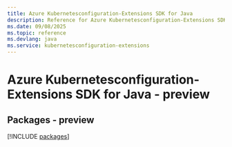 ```yaml
---
title: Azure Kubernetesconfiguration-Extensions SDK for Java
description: Reference for Azure Kubernetesconfiguration-Extensions SDK for Java
ms.date: 09/08/2025
ms.topic: reference
ms.devlang: java
ms.service: kubernetesconfiguration-extensions
---
```

# Azure Kubernetesconfiguration-Extensions SDK for Java - preview
## Packages - preview
[!INCLUDE [packages](kubernetesconfiguration-extensions-index.md)]